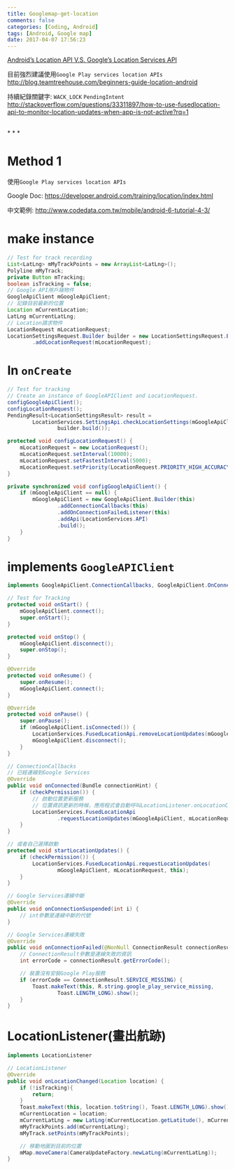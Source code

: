 ```yaml
---
title: Googlemap-get-location
comments: false
categories: [Coding, Android]
tags: [Android, Google map]
date: 2017-04-07 17:56:23
---
```


[Android’s Location API  V.S.  Google’s Location Services API](http://stackoverflow.com/questions/33022662/android-locationmanager-vs-google-play-services)

目前強烈建議使用`Google Play services location APIs`
<http://blog.teamtreehouse.com/beginners-guide-location-android>

持續紀錄關鍵字: `WACK_LOCK` `PendingIntent`
<http://stackoverflow.com/questions/33311897/how-to-use-fusedlocation-api-to-monitor-location-updates-when-app-is-not-active?rq=1>

<br>
* * *

Method 1
=====
使用`Google Play services location APIs`

Google Doc: <https://developer.android.com/training/location/index.html>

中文範例: <http://www.codedata.com.tw/mobile/android-6-tutorial-4-3/>

make instance
=====

```java
// Test for track recording
List<LatLng> mMyTrackPoints = new ArrayList<LatLng>();
Polyline mMyTrack;
private Button mTracking;
boolean isTracking = false;
// Google API用戶端物件
GoogleApiClient mGoogleApiClient;
// 記錄目前最新的位置
Location mCurrentLocation;
LatLng mCurrentLatLng;
// Location請求物件
LocationRequest mLocationRequest;
LocationSettingsRequest.Builder builder = new LocationSettingsRequest.Builder()
		.addLocationRequest(mLocationRequest);
```

In `onCreate`
=====

```java
// Test for tracking
// Create an instance of GoogleAPIClient and LocationRequest.
configGoogleApiClient();
configLocationRequest();
PendingResult<LocationSettingsResult> result =
		LocationServices.SettingsApi.checkLocationSettings(mGoogleApiClient,
				builder.build());
```

```java
protected void configLocationRequest() {
	mLocationRequest = new LocationRequest();
	mLocationRequest.setInterval(10000);
	mLocationRequest.setFastestInterval(5000);
	mLocationRequest.setPriority(LocationRequest.PRIORITY_HIGH_ACCURACY);
}

private synchronized void configGoogleApiClient() {
	if (mGoogleApiClient == null) {
		mGoogleApiClient = new GoogleApiClient.Builder(this)
				.addConnectionCallbacks(this)
				.addOnConnectionFailedListener(this)
				.addApi(LocationServices.API)
				.build();
	}
}
```

implements `GoogleAPIClient`
=====

```java
implements GoogleApiClient.ConnectionCallbacks, GoogleApiClient.OnConnectionFailedListener
```

```java
// Test for Tracking
protected void onStart() {
	mGoogleApiClient.connect();
	super.onStart();
}

protected void onStop() {
	mGoogleApiClient.disconnect();
	super.onStop();
}

@Override
protected void onResume() {
	super.onResume();
	mGoogleApiClient.connect();
}

@Override
protected void onPause() {
	super.onPause();
	if (mGoogleApiClient.isConnected()) {
		LocationServices.FusedLocationApi.removeLocationUpdates(mGoogleApiClient, this);
		mGoogleApiClient.disconnect();
	}
}

// ConnectionCallbacks
// 已經連線到Google Services
@Override
public void onConnected(Bundle connectionHint) {
	if (checkPermission()) {
		// 啟動位置更新服務
		// 位置資訊更新的時候，應用程式會自動呼叫LocationListener.onLocationChange
		LocationServices.FusedLocationApi
				.requestLocationUpdates(mGoogleApiClient, mLocationRequest, this);
	}
}

// 或者自己選擇啟動
protected void startLocationUpdates() {
	if (checkPermission()) {
		LocationServices.FusedLocationApi.requestLocationUpdates(
				mGoogleApiClient, mLocationRequest, this);
	}
}

// Google Services連線中斷
@Override
public void onConnectionSuspended(int i) {
	// int參數是連線中斷的代號
}

// Google Services連線失敗
@Override
public void onConnectionFailed(@NonNull ConnectionResult connectionResult) {
	// ConnectionResult參數是連線失敗的資訊
	int errorCode = connectionResult.getErrorCode();

	// 裝置沒有安裝Google Play服務
	if (errorCode == ConnectionResult.SERVICE_MISSING) {
		Toast.makeText(this, R.string.google_play_service_missing,
				Toast.LENGTH_LONG).show();
	}
}
```

LocationListener(畫出航跡)
======

```java
implements LocationListener
```

```java
// LocationListener
@Override
public void onLocationChanged(Location location) {
	if (!isTracking){
		return;
	}
	Toast.makeText(this, location.toString(), Toast.LENGTH_LONG).show();
	mCurrentLocation = location;
	mCurrentLatLng = new LatLng(mCurrentLocation.getLatitude(), mCurrentLocation.getLongitude());
	mMyTrackPoints.add(mCurrentLatLng);
	mMyTrack.setPoints(mMyTrackPoints);

	// 移動地圖到目前的位置
	mMap.moveCamera(CameraUpdateFactory.newLatLng(mCurrentLatLng));
}
```